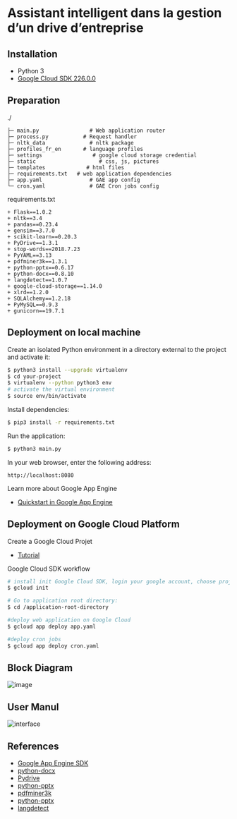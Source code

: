 # Assistant intelligent dans la gestion d’un drive d’entreprise
## Installation
+ Python 3
+ [Google Cloud SDK 226.0.0](https://cloud.google.com/sdk/install)
## Preparation
./
```
├─ main.py                # Web application router
├─ process.py           # Request handler
├─ nltk_data              # nltk package 
├─ profiles_fr_en       # language profiles
├─ settings                # google cloud storage credential
├─ static                    # css, js, pictures
├─ templates             # html files
├─ requirements.txt   # web application dependencies 
├─ app.yaml               # GAE app config
└─ cron.yaml              # GAE Cron jobs config
```
requirements.txt
```
+ Flask==1.0.2
+ nltk==3.4
+ pandas==0.23.4
+ gensim==3.7.0
+ scikit-learn==0.20.3
+ PyDrive==1.3.1
+ stop-words==2018.7.23
+ PyYAML==3.13
+ pdfminer3k==1.3.1
+ python-pptx==0.6.17
+ python-docx==0.8.10
+ langdetect==1.0.7
+ google-cloud-storage==1.14.0
+ xlrd==1.2.0
+ SQLAlchemy==1.2.18
+ PyMySQL==0.9.3
+ gunicorn==19.7.1
```
## Deployment on local machine
Create an isolated Python environment in a directory external to the project and activate it:
```bash
$ python3 install --upgrade virtualenv
$ cd your-project
$ virtualenv --python python3 env
# activate the virtual environment
$ source env/bin/activate 
```
Install dependencies:
```bash
$ pip3 install -r requirements.txt
```
Run the application:
```bash
$ python3 main.py
```
In your web browser, enter the following address:
```
http://localhost:8080
```
Learn more about Google App Engine
+ [Quickstart in Google App Engine](https://cloud.google.com/appengine/docs/standard/python3/quickstart)

## Deployment on Google Cloud Platform
Create a Google Cloud Projet
+  <a href="https://cloud.google.com/resource-manager/docs/creating-managing-projects" target="_blank">Tutorial</a>

Google Cloud SDK workflow
```bash
# install init Google Cloud SDK, login your google account, choose project, etc...
$ gcloud init

# Go to application root directory:
$ cd /application-root-directory

#deploy web application on Google Cloud
$ gcloud app deploy app.yaml

#deploy cron jobs
$ gcloud app deploy cron.yaml
```
## Block Diagram
![image](https://github.com/mengyingWU/Assistant-intelligent-dans-la-gestion-d-un-drive-d-entreprise/blob/master/image.png)

## User Manul
![interface](https://github.com/mengyingWU/Assistant-intelligent-dans-la-gestion-d-un-drive-d-entreprise/blob/master/Interface.png)

## References
+ <a href="https://developers.google.com/appengine/downloads" target="_blank">Google App Engine SDK</a>
+ <a href="https://pypi.org/project/python-docx" target="_blank">python-docx</a>
+ <a href="https://pypi.org/project/PyDrive" target="_blank">Pydrive</a>
+ <a href="https://pypi.org/project/python-pptx" target="_blank">python-pptx</a>
+ <a href="https://pypi.org/project/pdfminer3k" target="_blank">pdfminer3k</a>
+ <a href="https://pypi.org/project/python-pptx" target="_blank">python-pptx</a>
+ <a href="https://pypi.org/project/langdetect" target="_blank">langdetect</a>
